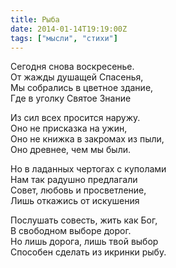 ```yaml
---
title: Рыба
date: 2014-01-14T19:19:00Z
tags: ["мысли", "стихи"]
---
```


Сегодня снова воскресенье.  
От жажды душащей Спасенья,  
Мы собрались в цветное здание,  
Где в уголку Святое Знание

Из сил всех просится наружу.  
Оно не присказка на ужин,  
Оно не книжка в закромах из пыли,  
Оно древнее, чем мы были.

Но в ладанных чертогах с куполами  
Нам так радушно предлагали  
Совет, любовь и просветление,  
Лишь откажись от искушения

Послушать совесть, жить как Бог,  
В свободном выборе дорог.  
Но лишь дорога, лишь твой выбор  
Способен сделать из икринки рыбу.


